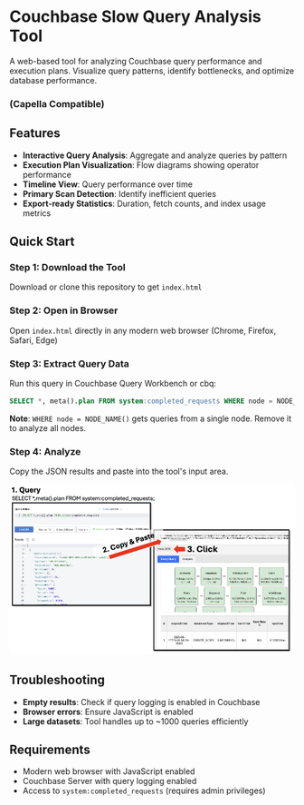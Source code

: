 # Couchbase Slow Query Analysis Tool

A web-based tool for analyzing Couchbase query performance and execution plans. Visualize query patterns, identify bottlenecks, and optimize database performance.

### (Capella Compatible)

## Features

- **Interactive Query Analysis**: Aggregate and analyze queries by pattern
- **Execution Plan Visualization**: Flow diagrams showing operator performance  
- **Timeline View**: Query performance over time
- **Primary Scan Detection**: Identify inefficient queries
- **Export-ready Statistics**: Duration, fetch counts, and index usage metrics

## Quick Start

### Step 1: Download the Tool
Download or clone this repository to get `index.html`

### Step 2: Open in Browser
Open `index.html` directly in any modern web browser (Chrome, Firefox, Safari, Edge)

### Step 3: Extract Query Data
Run this query in Couchbase Query Workbench or cbq:

```sql
SELECT *, meta().plan FROM system:completed_requests WHERE node = NODE_NAME();
```

**Note**: `WHERE node = NODE_NAME()` gets queries from a single node. Remove it to analyze all nodes.

### Step 4: Analyze
Copy the JSON results and paste into the tool's input area.

![Query input interface](copy_paste_json.png)

## Troubleshooting

- **Empty results**: Check if query logging is enabled in Couchbase
- **Browser errors**: Ensure JavaScript is enabled
- **Large datasets**: Tool handles up to ~1000 queries efficiently

## Requirements

- Modern web browser with JavaScript enabled
- Couchbase Server with query logging enabled
- Access to `system:completed_requests` (requires admin privileges)
